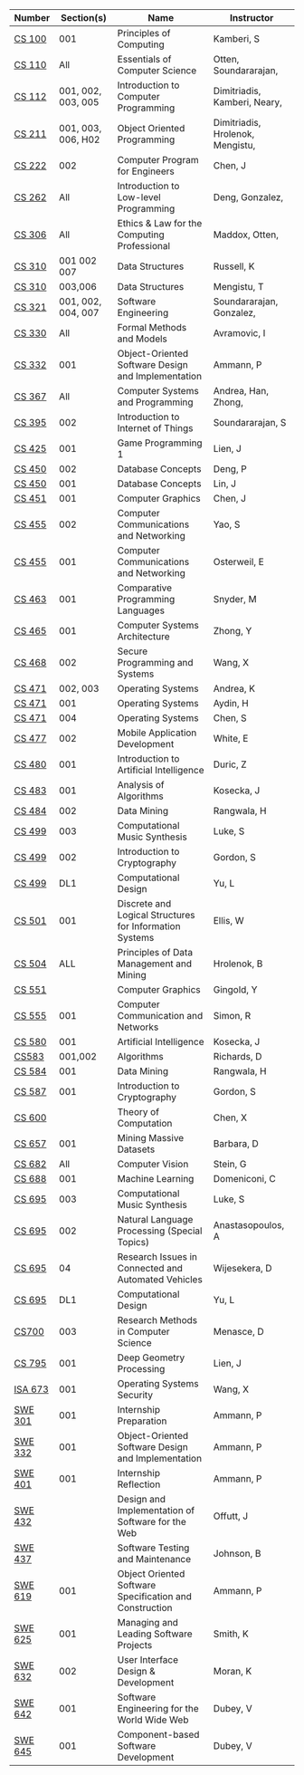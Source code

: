 | **Number** | **Section(s)** | **Name** | **Instructor** |
|------------|----------------|----------|----------------|
| [CS 100](../pdf_html/Fall2020/CS_100KamberiS001.pdf) | 001 | Principles of Computing | Kamberi, S |
| [CS 110](../pdf_html/Fall2020/CS_110Otten_SoundararajanAll.html) | All | Essentials of Computer Science | Otten, Soundararajan, |
| [CS 112](../pdf_html/Fall2020/CS_112Dimitriadis_Kamberi_Neary001_002_003_005.html) | 001, 002, 003, 005 | Introduction to Computer Programming | Dimitriadis, Kamberi, Neary, |
| [CS 211](../pdf_html/Fall2020/CS_211Dimitriadis_Hrolenok_Mengistu001_003_006_H02.html) | 001, 003, 006, H02 | Object Oriented Programming | Dimitriadis, Hrolenok, Mengistu, |
| [CS 222](../pdf_html/Fall2020/CS_222ChenJ002.html) | 002 | Computer Program for Engineers | Chen, J |
| [CS 262](../pdf_html/Fall2020/CS_262Deng_GonzalezAll.pdf) | All | Introduction to Low-level Programming | Deng, Gonzalez, |
| [CS 306](../pdf_html/Fall2020/CS_306Maddox_OttenAll.html) | All | Ethics & Law for the Computing Professional | Maddox, Otten, |
| [CS 310](../pdf_html/Fall2020/CS_310RussellK001_002_007.html) | 001 002 007 | Data Structures | Russell, K |
| [CS 310](../pdf_html/Fall2020/CS_310MengistuT003006.html) | 003,006 | Data Structures | Mengistu, T |
| [CS 321](../pdf_html/Fall2020/CS_321Soundararajan_Gonzalez001_002_004_007.pdf) | 001, 002, 004, 007 | Software Engineering | Soundararajan, Gonzalez, |
| [CS 330](../pdf_html/Fall2020/CS_330AvramovicIAll.html) | All | Formal Methods and Models | Avramovic, I |
| [CS 332](../pdf_html/Fall2020/CS_332AmmannP001.html) | 001 | Object-Oriented Software Design and Implementation | Ammann, P |
| [CS 367](../pdf_html/Fall2020/CS_367Andrea_Han_ZhongAll.html) | All | Computer Systems and Programming | Andrea, Han, Zhong, |
| [CS 395](../pdf_html/Fall2020/CS_395SoundararajanS002.pdf) | 002 | Introduction to Internet of Things | Soundararajan, S |
| [CS 425](../pdf_html/Fall2020/CS_425LienJ001.html) | 001 | Game Programming 1 | Lien, J |
| [CS 450](../pdf_html/Fall2020/CS450DengP002.pdf) | 002 | Database Concepts | Deng, P |
| [CS 450](../pdf_html/Fall2020/CS_450LinJ001.html) | 001 | Database Concepts | Lin, J |
| [CS 451](../pdf_html/Fall2020/CS_451ChenJ001.pdf) | 001 | Computer Graphics | Chen, J |
| [CS 455](../pdf_html/Fall2020/CS_455YaoS002.pdf) | 002 | Computer Communications and Networking | Yao, S |
| [CS 455](../pdf_html/Fall2020/CS_455OsterweilE001.pdf) | 001 | Computer Communications and Networking | Osterweil, E |
| [CS 463](../pdf_html/Fall2020/CS_463SnyderM001.html) | 001 | Comparative Programming Languages | Snyder, M |
| [CS 465](../pdf_html/Fall2020/CS_465ZhongY001.html) | 001 | Computer Systems Architecture | Zhong, Y |
| [CS 468](../pdf_html/Fall2020/CS_468WangX002.html) | 002 | Secure Programming and Systems | Wang, X |
| [CS 471](../pdf_html/Fall2020/CS_471AndreaK002_003.html) | 002, 003 | Operating Systems | Andrea, K |
| [CS 471](../pdf_html/Fall2020/CS_471AydinH001.html) | 001 | Operating Systems | Aydin, H |
| [CS 471](../pdf_html/Fall2020/CS_471ChenS004.html) | 004 | Operating Systems | Chen, S |
| [CS 477](../pdf_html/Fall2020/CS477WhiteE002.pdf) | 002 | Mobile Application Development | White, E |
| [CS 480](../pdf_html/Fall2020/CS_480DuricZ001.html) | 001 | Introduction to Artificial Intelligence | Duric, Z |
| [CS 483](../pdf_html/Fall2020/CS_483KoseckaJ001.html) | 001 | Analysis of Algorithms | Kosecka, J |
| [CS 484](../pdf_html/Fall2020/CS_484RangwalaH002.html) | 002 | Data Mining | Rangwala, H |
| [CS 499](../pdf_html/Fall2020/CS_499LukeS003.html) | 003 | Computational Music Synthesis | Luke, S |
| [CS 499](../pdf_html/Fall2020/499GordonS002.html) | 002 | Introduction to Cryptography | Gordon, S |
| [CS 499](../pdf_html/Fall2020/CS_499YuLDL1.pdf) | DL1 | Computational Design | Yu, L |
| [CS 501](../pdf_html/Fall2020/CS_501EllisW001.pdf) | 001 | Discrete and Logical Structures for Information Systems | Ellis, W |
| [CS 504](../pdf_html/Fall2020/CS_504HrolenokBALL.pdf) | ALL | Principles of Data Management and Mining | Hrolenok, B |
| [CS 551](../pdf_html/Fall2020/CS_551GingoldY.html) |  | Computer Graphics | Gingold, Y |
| [CS 555](../pdf_html/Fall2020/CS_555SimonR001.html) | 001 | Computer Communication and Networks | Simon, R |
| [CS 580](../pdf_html/Fall2020/CS_580KoseckaJ001.html) | 001 | Artificial Intelligence | Kosecka, J |
| [CS583](../pdf_html/Fall2020/CS583RichardsD001002.html) | 001,002 | Algorithms | Richards, D |
| [CS 584](../pdf_html/Fall2020/CS_584RangwalaH001.html) | 001 | Data Mining | Rangwala, H |
| [CS 587](../pdf_html/Fall2020/587GordonS001.html) | 001 | Introduction to Cryptography | Gordon, S |
| [CS 600](../pdf_html/Fall2020/CS_600ChenX.pdf) |  | Theory of Computation | Chen, X |
| [CS 657](../pdf_html/Fall2020/CS_657BarbaraD001.html) | 001 | Mining Massive Datasets | Barbara, D |
| [CS 682](../pdf_html/Fall2020/CS_682SteinGAll.pdf) | All | Computer Vision | Stein, G |
| [CS 688](../pdf_html/Fall2020/CS_688DomeniconiC001.html) | 001 | Machine Learning | Domeniconi, C |
| [CS 695](../pdf_html/Fall2020/CS_695LukeS003.html) | 003 | Computational Music Synthesis | Luke, S |
| [CS 695](../pdf_html/Fall2020/CS_695AnastasopoulosA002.html) | 002 | Natural Language Processing (Special Topics) | Anastasopoulos, A |
| [CS 695](../pdf_html/Fall2020/CS695WijesekeraD04.pdf) | 04 | Research Issues in Connected and Automated Vehicles | Wijesekera, D |
| [CS 695](../pdf_html/Fall2020/CS_695YuLDL1.html) | DL1 | Computational Design | Yu, L |
| [CS700](../pdf_html/Fall2020/CS700MenasceD003.html) | 003 | Research Methods in Computer Science | Menasce, D |
| [CS 795](../pdf_html/Fall2020/CS_795LienJ001.html) | 001 | Deep Geometry Processing | Lien, J |
| [ISA 673](../pdf_html/Fall2020/ISA_673WangX001.html) | 001 | Operating Systems Security | Wang, X |
| [SWE 301](../pdf_html/Fall2020/SWE_301AmmannP001.html) | 001 | Internship Preparation | Ammann, P |
| [SWE 332](../pdf_html/Fall2020/SWE_332AmmannP001.html) | 001 | Object-Oriented Software Design and Implementation | Ammann, P |
| [SWE 401](../pdf_html/Fall2020/SWE_401AmmannP001.html) | 001 | Internship Reflection | Ammann, P |
| [SWE 432](../pdf_html/Fall2020/SWE_432OffuttJ.html) |  | Design and Implementation of Software for the Web | Offutt, J |
| [SWE 437](../pdf_html/Fall2020/437JohnsonB.pdf) |  | Software Testing and Maintenance | Johnson, B |
| [SWE 619](../pdf_html/Fall2020/SWE_619AmmannP001.html) | 001 | Object Oriented Software Specification and Construction | Ammann, P |
| [SWE 625](../pdf_html/Fall2020/SWE_625SmithK001.pdf) | 001 | Managing and Leading Software Projects | Smith, K |
| [SWE 632](../pdf_html/Fall2020/SWE_632MoranK002.html) | 002 | User Interface Design & Development | Moran, K |
| [SWE 642](../pdf_html/Fall2020/SWE_642DubeyV001.pdf) | 001 | Software Engineering for the World Wide Web | Dubey, V |
| [SWE 645](../pdf_html/Fall2020/SWE_645DubeyV001.pdf) | 001 | Component-based Software Development | Dubey, V |
